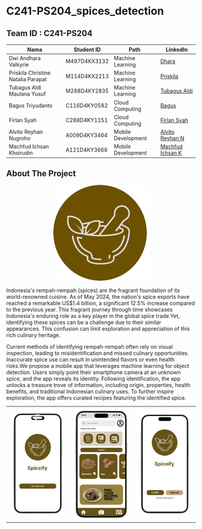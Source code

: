   # C241-PS204_spices_detection

  ## Team ID : C241-PS204

| Nama          | Student ID | Path              | LinkedIn                                      |
|---------------|------------|-------------------|-----------------------------------------------|
| Dwi Andhara Valkyrie      | M497D4KX3132  | Machine Learning  | [Dhara](https://www.linkedin.com/in/dwi-andhara-valkyrie/) |
| Priskila Christine Natalia Parapat    | M114D4KX2213  | Machine Learning| [Priskila](https://www.linkedin.com/in/priskilaparapat/) |
| Tubagus Aldi Maulana Yusuf    | M288D4KY2835  | Machine Learning| [Tubagus Aldi](http://www.linkedin.com/in/tubagusaldi) |
| Bagus Triyudanto    | C116D4KY0582  | Cloud Computing| [Bagus](https://www.linkedin.com/in/bagus-triyudanto-83a92b2a6/) |
| Firlan Syah    |  C288D4KY1151  | Cloud Computing| [Firlan Syah](https://www.linkedin.com/in/firlan-syah) |
| Alvito Reyhan Nugroho    | A009D4KY3464  | Mobile Development| [Alvito Reyhan N](https://www.linkedin.com/in/alvito-reyhan-nugroho-b36a62229/) |
| Machfud Ichsan Khoirudin    | A121D4KY3668  | Mobile Development| [Machfud Ichsan K](http://www.linkedin.com/in/machfudichsan) |


  ## About The Project
<!-- logo -->
<p align="center">
  <img src="./spiciefy-logo.png" alt="Spiciefy Logo">
</p>
Indonesia's rempah-rempah (spices) are the fragrant foundation of its world-renowned cuisine. As of May 2024, the nation's spice exports have reached a remarkable US$1.4 billion, a significant 12.5% increase compared to the previous year. This fragrant journey through time showcases Indonesia's enduring role as a key player in the global spice trade.Yet, identifying these spices can be a challenge due to their similar appearances. This confusion can limit exploration and appreciation of this rich culinary heritage.

Current methods of identifying rempah-rempah often rely on visual inspection, leading to misidentification and missed culinary opportunities. Inaccurate spice use can result in unintended flavors or even health risks.We propose a mobile app that leverages machine learning for object detection. Users simply point their smartphone camera at an unknown spice, and the app reveals its identity.  Following identification, the app unlocks a treasure trove of information, including origin, properties, health benefits, and traditional Indonesian culinary uses. To further inspire exploration, the app offers curated recipes featuring the identified spice.

<!-- display 1, 2, 3 -->
<!-- TODO: Display images 1, 2, 3 here -->
<table>
  <tr>
    <td><img src="./display-1.png" alt="Image 1" width="300"></td>
    <td><img src="./display-2.png" alt="Image 2" width="300"></td>
    <td><img src="./display-3.png" alt="Image 3" width="300"></td>
  </tr>
</table>